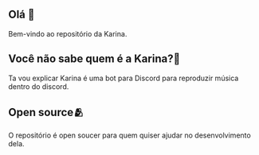 ## Olá 👋
Bem-vindo ao repositório da Karina.

## Você não sabe quem é a Karina?🤔
Ta vou explicar Karina é uma bot para Discord para reproduzir música dentro do discord.

## Open source🫂
O repositório é open soucer para quem quiser ajudar no desenvolvimento dela.
